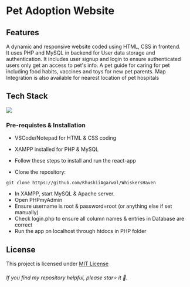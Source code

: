 # Pet Adoption Website
## Features
A dynamic and responsive website coded using HTML, CSS in frontend.  
It uses PHP and MySQL in backend for User data storage and authentication.
It includes user signup and login to ensure authenticated users only get an access to pet's info.
A pet guide for caring for pet including food habits, vaccines and toys for new pet parents.
Map Integration is also available for nearest location of pet hospitals


## Tech Stack
[![](https://skillicons.dev/icons?i=js,html,css,php,mysql)](https://skillicons.dev)
### Pre-requistes & Installation
* VSCode/Notepad for HTML & CSS coding
* XAMPP installed for PHP & MySQL
* Follow these steps to install and run the react-app


* Clone the repository:
```
git clone https://github.com/KhushiiAgarwal/WhiskersHaven
```
* In XAMPP, start MySQL & Apache server.
* Open PHPmyAdmin
* Ensure username is root & password=root (or anything else if set manually)
* Check login.php to ensure all column names & entries in Database are correct
* Run the app on localhost through htdocs in PHP folder

## License
This project is licensed under [MIT License](docs/license.md)
###### If you find my repository helpful, please star⭐ it 🌟.
